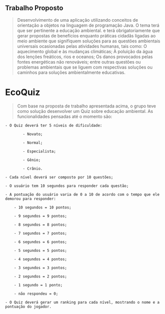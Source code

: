 ## Trabalho Proposto
> Desenvolvimento de uma aplicação
utilizando conceitos de orientação a objetos na linguagem de programação
Java. O tema terá que ser pertinente a educação ambiental. e terá
obrigatoriamente que gerar propostas de benefícios enquanto práticas
cidadãs ligadas ao meio ambiente que signifiquem soluções para as questões
ambientais universais ocasionadas pelas atividades humanas, tais como: O
aquecimento global e às mudanças climáticas; À poluição da água dos
lenções freáticos, rios e oceanos; Os danos provocados pelas fontes
energéticas não renováveis; entre outras questões ou problemas ambientais
que se liguem com respectivas soluções ou caminhos para soluções
ambientalmente educativas.
# EcoQuiz
> Com base na proposta de trabalho apresentada acima, o grupo teve como solução desenvolver um Quiz sobre educação ambiental. As funcionalidades pensadas até o momento são:  

	- O Quiz deverá ter 5 níveis de dificuldade:  

			- Novato;  

			- Normal;  

			- Especialista;  

			- Gênio;  

			- Crânio.  

	- Cada nível deverá ser composto por 10 questões;  

	- O usuário tem 10 segundos para responder cada questão;  

	- A pontuação do usuário varia de 0 a 10 de acordo com o tempo que ele demorou para responder:  

		- 10 segundos = 10 pontos;  

		- 9 segundos = 9 pontos;  

		- 8 segundos = 8 pontos;  

		- 7 segundos = 7 pontos;  

		- 6 segundos = 6 pontos;  

		- 5 segundos = 5 pontos;  

		- 4 segundos = 4 pontos;  

		- 3 segundos = 3 pontos;  

		- 2 segundos = 2 pontos;  

		- 1 segundo = 1 ponto;  

		- não respondeu = 0;  

	- O Quiz deverá gerar um ranking para cada nível, mostrando o nome e a pontuação do jogador.  
